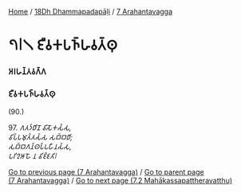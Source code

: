 
[Home](/) / [18Dh Dhammapadapāḷi](../../18Dh.md) / [7 Arahantavagga](../7.md)

# 𑁭𑁇𑁧 𑀚𑀻𑀯𑀓𑀧𑀜𑁆𑀳𑀯𑀢𑁆𑀣𑀼

### 𑀅𑀭𑀳𑀦𑁆𑀢𑀯𑀕𑁆𑀕

### 𑀚𑀻𑀯𑀓𑀧𑀜𑁆𑀳𑀯𑀢𑁆𑀣𑀼

(90.)

97\. _𑀕𑀢𑀤𑁆𑀥𑀺𑀦𑁄 𑀯𑀺𑀲𑁄𑀓𑀲𑁆𑀲,_  
_𑀯𑀺𑀧𑁆𑀧𑀫𑀼𑀢𑁆𑀢𑀲𑁆𑀲 𑀲𑀩𑁆𑀩𑀥𑀺;_  
_𑀲𑀩𑁆𑀩𑀕𑀦𑁆𑀣𑀧𑁆𑀧𑀳𑀻𑀦𑀲𑁆𑀲,_  
_𑀧𑀭𑀺𑀍𑀆𑀳𑁄 𑀦 𑀯𑀺𑀚𑁆𑀚𑀢𑀺𑁇_  


[Go to previous page (7 Arahantavagga)](../7.md) / [Go to parent page (7 Arahantavagga)](../7.md) / [Go to next page (7.2 Mahākassapattheravatthu)](7.2.md)


